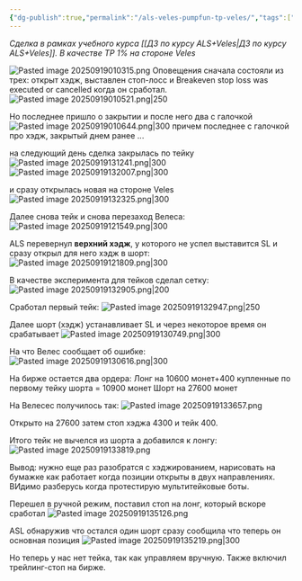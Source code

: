 ```yaml
---
{"dg-publish":true,"permalink":"/als-veles-pumpfun-tp-veles/","tags":["gardenEntry"]}
---
```


*Сделка в рамках учебного курса [[ДЗ по курсу ALS+Veles\|ДЗ по курсу ALS+Veles]]. В качестве TP 1% на стороне Veles*

![Pasted image 20250919010315.png](/img/user/media/Pasted%20image%2020250919010315.png)
Оповещения сначала состояли из трех: открыт хэдж, выставлен стоп-лосс и Breakeven stop loss was executed or cancelled когда он сработал.
![Pasted image 20250919010521.png|250](/img/user/media/Pasted%20image%2020250919010521.png)

Но последнее пришло о закрытии и после него два с галочкой
![Pasted image 20250919010644.png|300](/img/user/media/Pasted%20image%2020250919010644.png)
причем последнее с галочкой про хэдж, закрытый днем ранее
...

на следующий день сделка закрылась по тейку 
![Pasted image 20250919131241.png|300](/img/user/media/Pasted%20image%2020250919131241.png)
![Pasted image 20250919132007.png|300](/img/user/media/Pasted%20image%2020250919132007.png)

и сразу открылась новая на стороне Veles
![Pasted image 20250919132325.png|300](/img/user/media/Pasted%20image%2020250919132325.png)

Далее снова тейк и снова перезаход Велеса:
![Pasted image 20250919121549.png|300](/img/user/media/Pasted%20image%2020250919121549.png)

ALS перевернул **верхний хэдж**, у которого не успел выставится SL и сразу открыл для него хэдж в шорт:
![Pasted image 20250919121809.png|300](/img/user/media/Pasted%20image%2020250919121809.png)

В качестве эксперимента для тейков сделал сетку:
![Pasted image 20250919132905.png|200](/img/user/media/Pasted%20image%2020250919132905.png)

Сработал первый тейк:
![Pasted image 20250919132947.png|250](/img/user/media/Pasted%20image%2020250919132947.png)

Далее шорт (хэдж) устанавливает SL и через некоторое время он срабатывает
![Pasted image 20250919130749.png|300](/img/user/media/Pasted%20image%2020250919130749.png)

На что Велес сообщает об ошибке:
![Pasted image 20250919130616.png|300](/img/user/media/Pasted%20image%2020250919130616.png)

На бирже остается два ордера:
Лонг на 10600 монет+400 купленные по первому тейку шорта = 10900 монет
Шорт на 27600 монет

На Велесес получилось так:
![Pasted image 20250919133657.png](/img/user/media/Pasted%20image%2020250919133657.png)

Открыто на 27600 затем стоп хэджа 4300 и тейк 400.

Итого тейк не вычелся из шорта а добавился к лонгу:
![Pasted image 20250919133819.png](/img/user/media/Pasted%20image%2020250919133819.png)

Вывод: нужно еще раз разобратся с хэджированием, нарисовать на бумажке как работает когда позиции открыты в двух направлениях. ВИдимо разберусь когда протестирую мультитейковые боты.

Перешел в ручной режим, поставил стоп на лонг, который вскоре сработал 
![Pasted image 20250919135126.png](/img/user/media/Pasted%20image%2020250919135126.png)

ASL обнаружив что остался один шорт сразу сообщила что теперь он основная позиция
![Pasted image 20250919135219.png|300](/img/user/media/Pasted%20image%2020250919135219.png)

Но теперь у нас нет тейка, так как управляем вручную. Также включил трейлинг-стоп на бирже.
